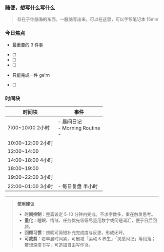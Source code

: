 ### 随便，想写什么写什么

> 存在于你脑海的东西，一股脑写出来。可以在这里，可以手写笔记本 15min

### 今日焦点
- 最重要的 3 件事  
- [ ] 
- [ ] 
- [ ] 

- 只能完成一件
ge'rn
- [ ] 

### 时间块

| 时间块             | 事件                               |
| --------------- | -------------------------------- |
| 7:00~10:00 2小时  | - 晨间日记<br>- Morning Routine<br>- |
| 10:00~12:00 2小时 |                                  |
| 12:00~14:00     |                                  |
| 14:00~18:00 4小时 |                                  |
| 18:00~19:00     |                                  |
| 19:00~22:00 3小时 |                                  |
| 22:00~01:00 3小时 | - 每日复盘 半小时                       |



---

> **使用建议**  
> - **时间控制**：整篇设定 5-10 分钟内完成，不求字数多，重在触发思考。  
> - **量化**：睡眠、情绪、任务优先级等尽量用数字或简短词汇，便于日后回顾。  
> - **回顾习惯**：傍晚可简短补充完成度与反思，形成闭环。  
> - **可裁剪**：若早晨时间紧，可删减「运动 & 养生」「灵感闪记」等段落；若想深度书写，可追加自由写作页。

